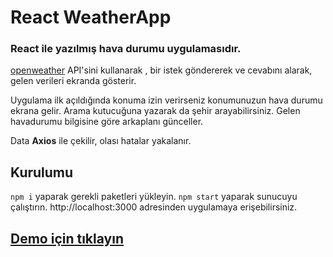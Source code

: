 # React WeatherApp

### React ile yazılmış hava durumu uygulamasıdır.

[openweather](https://openweathermap.org/) API'sini kullanarak , bir istek göndererek ve cevabını alarak, gelen verileri ekranda gösterir.

Uygulama ilk açıldığında konuma izin verirseniz konumunuzun hava durumu ekrana gelir.
Arama kutucuğuna yazarak da şehir arayabilirsiniz.
Gelen havadurumu bilgisine göre arkaplanı günceller.

Data **Axios** ile çekilir, olası hatalar yakalanır.

## Kurulumu

`npm i` yaparak gerekli paketleri yükleyin.
`npm start` yaparak sunucuyu çalıştırın.
http://localhost:3000 adresinden uygulamaya erişebilirsiniz.

## [Demo için tıklayın](https://dogankoseoglu.github.io/weatherapp)
